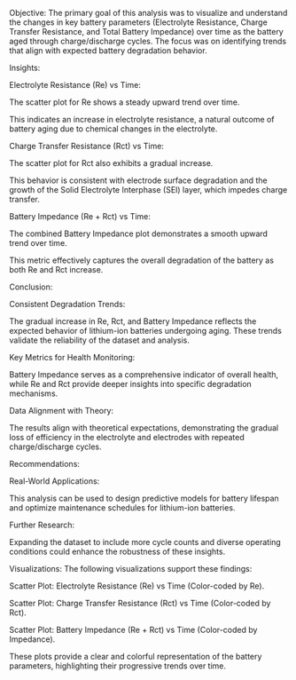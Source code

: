 

Objective:
The primary goal of this analysis was to visualize and understand the changes in key battery parameters (Electrolyte Resistance, Charge Transfer Resistance, and Total Battery Impedance) over time as the battery aged through charge/discharge cycles. The focus was on identifying trends that align with expected battery degradation behavior.

Insights:

Electrolyte Resistance (Re) vs Time:

The scatter plot for Re shows a steady upward trend over time.

This indicates an increase in electrolyte resistance, a natural outcome of battery aging due to chemical changes in the electrolyte.

Charge Transfer Resistance (Rct) vs Time:

The scatter plot for Rct also exhibits a gradual increase.

This behavior is consistent with electrode surface degradation and the growth of the Solid Electrolyte Interphase (SEI) layer, which impedes charge transfer.

Battery Impedance (Re + Rct) vs Time:

The combined Battery Impedance plot demonstrates a smooth upward trend over time.

This metric effectively captures the overall degradation of the battery as both Re and Rct increase.

Conclusion:

Consistent Degradation Trends:

The gradual increase in Re, Rct, and Battery Impedance reflects the expected behavior of lithium-ion batteries undergoing aging. These trends validate the reliability of the dataset and analysis.

Key Metrics for Health Monitoring:

Battery Impedance serves as a comprehensive indicator of overall health, while Re and Rct provide deeper insights into specific degradation mechanisms.

Data Alignment with Theory:

The results align with theoretical expectations, demonstrating the gradual loss of efficiency in the electrolyte and electrodes with repeated charge/discharge cycles.

Recommendations:

Real-World Applications:

This analysis can be used to design predictive models for battery lifespan and optimize maintenance schedules for lithium-ion batteries.

Further Research:

Expanding the dataset to include more cycle counts and diverse operating conditions could enhance the robustness of these insights.

Visualizations:
The following visualizations support these findings:

Scatter Plot: Electrolyte Resistance (Re) vs Time (Color-coded by Re).

Scatter Plot: Charge Transfer Resistance (Rct) vs Time (Color-coded by Rct).

Scatter Plot: Battery Impedance (Re + Rct) vs Time (Color-coded by Impedance).

These plots provide a clear and colorful representation of the battery parameters, highlighting their progressive trends over time.
